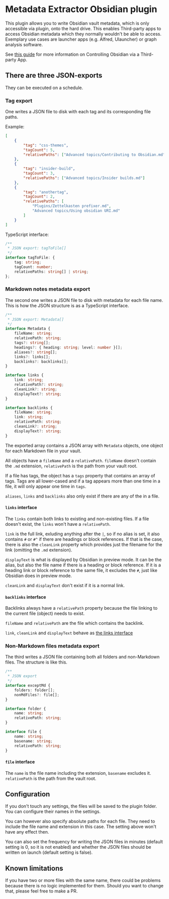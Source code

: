 # Metadata Extractor Obsidian plugin

This plugin allows you to write Obsidian vault metadata, which is only accessible via plugin, onto the hard drive. This enables Third-party apps to access Obsidian metadata which they normally wouldn't be able to access. Exemplary use cases are launcher apps (e.g. Alfred, Ulauncher) or graph analysis software.

See [this guide](https://github.com/kometenstaub/metadata-extractor/blob/main/docs/Guide%20-%20Controlling%20Obsidian%20via%20Third-Party-App.md) for more information on Controlling Obsidian via a Third-party App.

## There are three JSON-exports

They can be executed on a schedule.

### Tag export

One writes a JSON file to disk with each tag and its corresponding file paths.

Example:

```json
[
	{
		"tag": "css-themes",
		"tagCount": 5,
		"relativePaths": ["Advanced topics/Contributing to Obsidian.md"]
	},
	{
		"tag": "insider-build",
		"tagCount": 3,
		"relativePaths": ["Advanced topics/Insider builds.md"]
	},
	{
		"tag": "anothertag",
		"tagCount": 2,
		"relativePaths": [
			"Plugins/Zettelkasten prefixer.md",
			"Advanced topics/Using obsidian URI.md"
		]
	}
]
```


TypeScript interface:

```ts
/**
 * JSON export: tagToFile[]
 */
interface tagToFile: {
	tag: string;
	tagCount: number;
	relativePaths: string[] | string;
};
```

### Markdown notes metadata export

The second one writes a JSON file to disk with metadata for each file name. This is how the JSON structure is as a TypeScript interface.

```ts
/**
 * JSON export: Metadata[]
 */
interface Metadata {
	fileName: string;
	relativePath: string;
	tags?: string[];
	headings?: { heading: string; level: number }[];
	aliases?: string[];
	links?: links[];
	backlinks?: backlinks[];
}

interface links {
	link: string;
	relativePath?: string;
	cleanLink?: string;
	displayText?: string;
}

interface backlinks {
	fileName: string;
	link: string;
	relativePath: string;
	cleanLink?: string;
	displayText?: string;
}
```

The exported array contains a JSON array with `Metadata` objects, one object for each Markdown file in your vault.

All objects have a `fileName` and a `relativePath`. `fileName` doesn't contain the `.md` extension, `relativePath` is the path from your vault root. 

If a file has tags, the object has a `tags` property that contains an array of tags. Tags are all lower-cased and if a tag appears more than one time in a file, it will only appear one time in `tags`.

`aliases`, `links` and `backlinks` also only exist if there are any of the in a file.

#### `links` interface

The `links` contain both links to existing and non-existing files. If a file doesn't exist, the `links` won't have a `relativePath`.

`link` is the full link, exluding anything after the `|`, so if no alias is set, it also contains `#` or `#^` if there are headings or block references. If that is the case, there is also the `cleanLink` property which provides just the filename for the link (omitting the `.md` extension).

`displayText` is what is displayed by Obsidian in preview mode. It can be the alias, but also the file name if there is a heading or block reference. If it is a heading link or block reference to the same file, it excludes the `#`, just like Obsidian does in preview mode.

`cleanLink` and `displayText` don't exist if it is a normal link.

#### `backlinks` interface

Backlinks always have a `relativePath` property because the file linking to the current file (object) needs to exist. 

`fileName` and `relativePath` are the file which contains the backlink.

`link`, `cleanLink` and `displayText` behave as [the links interface](#links-interface)




### Non-Markdown files metadata export


The third writes a JSON file containing both all folders and non-Markdown files. The structure is like this.

```ts
/**
 * JSON export
 */
interface exceptMd {
	folders: folder[];
	nonMdFiles?: file[];
}

interface folder {
	name: string;
	relativePath: string;
}

interface file {
	name: string;
	basename: string;
	relativePath: string;
}
```

#### `file` interface

The `name` is the file name including the extension, `basename` excludes it. `relativePath` is the path from the vault root.



## Configuration

If you don't touch any settings, the files will be saved to the plugin folder. You can configure their names in the settings.

You can however also specify absolute paths for each file. They need to include the file name and extension in this case. The setting above won't have any effect then.

You can also set the frequency for writing the JSON files in minutes (default setting is 0, so it is not enabled) and whether the JSON files should be written on launch (default setting is false).


## Known limitations

If you have two or more files with the same name, there could be problems because there is no logic implemented for them. Should you want to change that, please feel free to make a PR.
